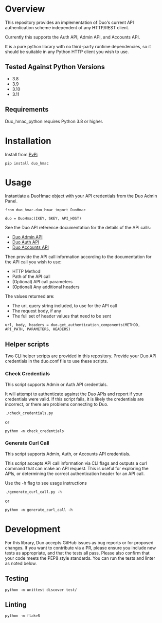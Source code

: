 # Overview

This repository provides an implementation of Duo's current API authentication scheme independent of any HTTP/REST client.

Currently this supports the Auth API, Admin API, and Accounts API.

It is a pure python library with no third-party runtime dependencies, so it should be suitable in any Python HTTP client you wish to use.

## Tested Against Python Versions
* 3.8
* 3.9
* 3.10
* 3.11

## Requirements

Duo_hmac_python requires Python 3.8 or higher.

# Installation

Install from [PyPi](https://pypi.org/project/duo_hmac/)
```
pip install duo_hmac
```

# Usage

Instantiate a DuoHmac object with your API credentials from the Duo Admin Panel.
```
from duo_hmac.duo_hmac import DuoHmac

duo = DuoHmac(IKEY, SKEY, API_HOST)
```

See the Duo API reference documentation for the details of the API calls:
* [Duo Admin API](https://duo.com/docs/adminapi)
* [Duo Auth API](https://duo.com/docs/authapi)
* [Duo Accounts API](https://duo.com/docs/accountsapi)

Then provide the API call information according to the documentation for the API call you wish to use:
* HTTP Method
* Path of the API call
* (Optional) API call parameters
* (Optional) Any additional headers

The values returned are:
* The uri, query string included, to use for the API call
* The request body, if any
* The full set of header values that need to be sent
```
url, body, headers = duo.get_authentication_components(METHOD, API_PATH, PARAMETERS, HEADERS)
```

## Helper scripts

Two CLI helper scripts are provided in this repository.  Provide your Duo API credentials in the duo.conf file to use these scripts.

### Check Credentials

This script supports Admin or Auth API credentials.  

It will attempt to authenticate against the Duo APIs and report if your credentials were valid.  If this script fails, it is likely the credentials are incorrect, or there are problems connecting to Duo.
```
./check_credentials.py
```
or
```
python -m check_credentials
```

### Generate Curl Call

This script supports Admin, Auth, or Accounts API credentials.

This script accepts API call information via CLI flags and outputs a curl command that can make an API request.  This is useful for exploring the APIs, or determining the correct authentication header for an API call.

Use the -h flag to see usage instructions
```
./generate_curl_call.py -h
```
or
```
python -m generate_curl_call -h
```

# Development

For this library, Duo accepts GitHub issues as bug reports or for proposed changes.  If you want to contribute via a PR, please ensure you include new tests as appropriate, and that the tests all pass.  Please also confirm that your code meets the PEP8 style standards.  You can run the tests and linter as noted below.

## Testing

```
python -m unittest discover test/
```

## Linting

```
python -m flake8
```